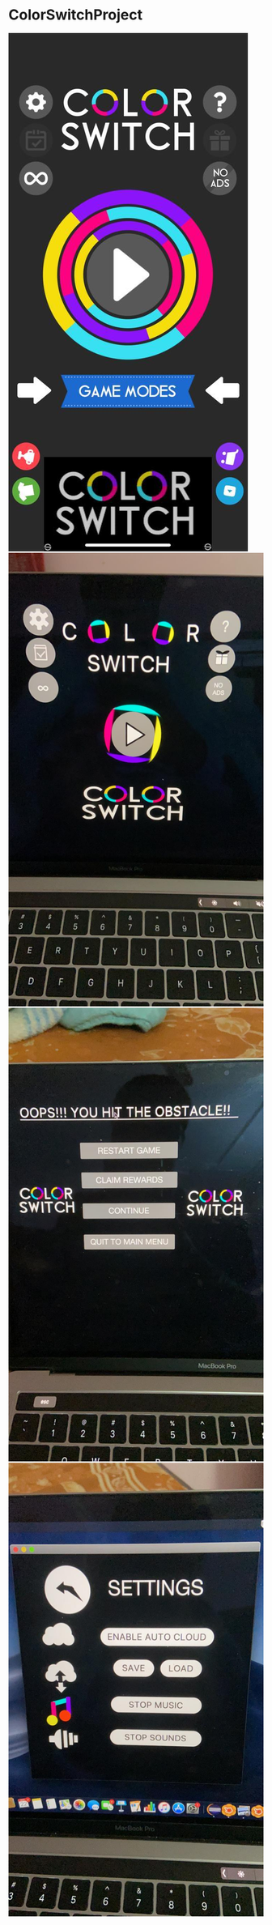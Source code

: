 # ColorSwitchProject
![Logo](https://github.com/aniket19233-maker/ColorSwitchProject/blob/main/logoImage.jpeg)
![DisplayScreen](https://github.com/aniket19233-maker/ColorSwitchProject/blob/main/display.jpeg?raw=true)
![HitObstacleScreen](https://github.com/aniket19233-maker/ColorSwitchProject/blob/main/hitObstacle.jpeg)
![SettingScreen](https://github.com/aniket19233-maker/ColorSwitchProject/blob/main/settingsScreen.jpeg)
